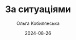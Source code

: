---
layout: default
modal-id: 59
date: 2024-08-26
title: За ситуаціями
author: Ольга Кобилянська
author_label: Авторка
img: za-sytuatsiyamy-olga-kobylyanska.jpg
project-date: 1913
category: Повість
status: available
description: "Жінка та її «взаємини» зі світом — головна тема прози Ольги Кобилянської. Щасливо вийти заміж чи знехтувати особистим щастям заради мистецтва? Це та точка, у якій фокусуються пошуки в повісті «За ситуаціями» й новелі «Ідеї». Фатальний збіг обставин, містичні знаки й сеанси гіпнозу переплітаються з розмовами про народ і музику, вибір життєвого шляху і хаос жіночої душі, гроші і зраду в різних її варіантах. І ще — два чоловіки, між якими неможливо знайти рівновагу дівчині з химерним характером і екзотичним ім’ям Аглая-Феліцітас у світі, що вже відчуває на собі подих Першої світової війни."
---